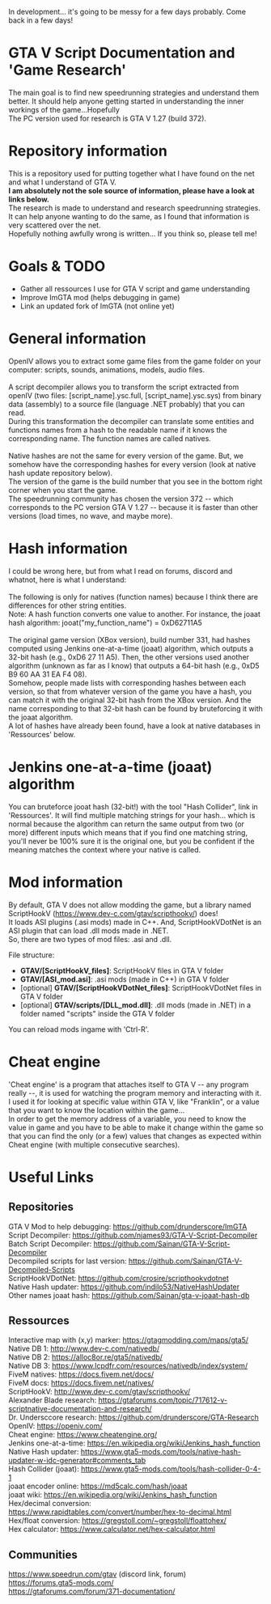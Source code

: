 In development... it's going to be messy for a few days probably. Come back in a few days!

# GTA V Script Documentation and 'Game Research'
The main goal is to find new speedrunning strategies and understand them better.
It should help anyone getting started in understanding the inner workings of the game...Hopefully<br />
The PC version used for research is GTA V 1.27 (build 372).

# Repository information
This is a repository used for putting together what I have found on the net and what I understand of GTA V.<br />**I am absolutely not the sole source of information, please have a look at links below.**<br />
The research is made to understand and research speedrunning strategies. It can help anyone wanting to do the same, as I found that information is very scattered over the net.<br />
Hopefully nothing awfully wrong is written... If you think so, please tell me!

# Goals & TODO
* Gather all ressources I use for GTA V script and game understanding
* Improve ImGTA mod (helps debugging in game)
* Link an updated fork of ImGTA (not online yet)

# General information
OpenIV allows you to extract some game files from the game folder on your computer: scripts, sounds, animations, models, audio files.<br /><br />
A script decompiler allows you to transform the script extracted from openIV (two files: [script_name].ysc.full, [script_name].ysc.sys) from binary data (assembly) to a source file (language .NET probably) that you can read.<br />
During this transformation the decompiler can translate some entities and functions names from a hash to the readable name if it knows the corresponding name. The function names are called natives.<br /><br />
Native hashes are not the same for every version of the game. But, we somehow have the corresponding hashes for every version (look at native hash update repository below).<br />
The version of the game is the build number that you see in the bottom right corner when you start the game.<br />
The speedrunning community has chosen the version 372 -- which corresponds to the PC version GTA V 1.27 -- because it is faster than other versions (load times, no wave, and maybe more).<br />

# Hash information
I could be wrong here, but from what I read on forums, discord and whatnot, here is what I understand:<br /><br />
The following is only for natives (function names) because I think there are differences for other string entities.<br />
Note: A hash function converts one value to another. For instance, the joaat hash algorithm: jooat("my_function_name") = 0xD62711A5<br /><br />
The original game version (XBox version), build number 331, had hashes computed using Jenkins one-at-a-time (joaat) algorithm, which outputs a 32-bit hash (e.g., 0xD6 27 11 A5). Then, the other versions used another algorithm (unknown as far as I know) that outputs a 64-bit hash (e.g., 0xD5 B9 60 AA 31 EA F4 08).<br />
Somehow, people made lists with corresponding hashes between each version, so that from whatever version of the game you have a hash, you can match it with the original 32-bit hash from the XBox version. And the name corresponding to that 32-bit hash can be found by bruteforcing it with the joaat algorithm.<br />
A lot of hashes have already been found, have a look at native databases in 'Ressources' below.

# Jenkins one-at-a-time (joaat) algorithm
You can bruteforce jooat hash (32-bit!) with the tool "Hash Collider", link in 'Ressources'.
It will find multiple matching strings for your hash... which is normal because the algorithm can return the same output from two (or more) different inputs which means that if you find one matching string, you'll never be 100% sure it is the original one, but you be confident if the meaning matches the context where your native is called. 

# Mod information
By default, GTA V does not allow modding the game, but a library named ScriptHookV (https://www.dev-c.com/gtav/scripthookv/) does!<br />
It loads ASI plugins (.asi mods) made in C++. And, ScriptHookVDotNet is an ASI plugin that can load .dll mods made in .NET.<br />
So, there are two types of mod files: .asi and .dll.<br />

File structure:
* **GTAV/[ScriptHookV_files]**: ScriptHookV files in GTA V folder
* **GTAV/[ASI_mod.asi]**: .asi mods (made in C++) in GTA V folder
* [optional] **GTAV/[ScriptHookVDotNet_files]**: ScriptHookVDotNet files in GTA V folder
* [optional] **GTAV/scripts/[DLL_mod.dll]**: .dll mods (made in .NET) in a folder named "scripts" inside the GTA V folder

You can reload mods ingame with 'Ctrl-R'.<br />

# Cheat engine
'Cheat engine' is a program that attaches itself to GTA V -- any program really --, it is used for watching the program memory and interacting with it.<br />
I used it for looking at specific value within GTA V, like "Franklin", or a value that you want to know the location within the game...<br />
In order to get the memory address of a variable, you need to know the value in game and you have to be able to make it change within the game so that you can find the only (or a few) values that changes as expected within Cheat engine (with multiple consecutive searches).

# Useful Links
## Repositories
GTA V Mod to help debugging: https://github.com/drunderscore/ImGTA<br />
Script Decompiler: https://github.com/njames93/GTA-V-Script-Decompiler<br />
Batch Script Decompiler: https://github.com/Sainan/GTA-V-Script-Decompiler<br />
Decompiled scripts for last version: https://github.com/Sainan/GTA-V-Decompiled-Scripts<br />
ScriptHookVDotNet: https://github.com/crosire/scripthookvdotnet<br />
Native Hash updater: https://github.com/indilo53/NativeHashUpdater<br />
Other names joaat hash: https://github.com/Sainan/gta-v-joaat-hash-db<br />

## Ressources
Interactive map with (x,y) marker: https://gtagmodding.com/maps/gta5/<br />
Native DB 1: http://www.dev-c.com/nativedb/<br />
Native DB 2: https://alloc8or.re/gta5/nativedb/<br />
Native DB 3: https://www.lcpdfr.com/resources/nativedb/index/system/<br />
FiveM natives: https://docs.fivem.net/docs/<br />
FiveM docs: https://docs.fivem.net/natives/<br />
ScriptHookV: http://www.dev-c.com/gtav/scripthookv/<br />
Alexander Blade research: https://gtaforums.com/topic/717612-v-scriptnative-documentation-and-research/<br />
Dr. Undersccore research: https://github.com/drunderscore/GTA-Research<br />
OpenIV: https://openiv.com/<br />
Cheat engine: https://www.cheatengine.org/<br />
Jenkins one-at-a-time: https://en.wikipedia.org/wiki/Jenkins_hash_function<br />
Native Hash updater: https://www.gta5-mods.com/tools/native-hash-updater-w-idc-generator#comments_tab<br />
Hash Collider (joaat): https://www.gta5-mods.com/tools/hash-collider-0-4-1<br />
joaat encoder online: https://md5calc.com/hash/joaat<br />
joaat wiki: https://en.wikipedia.org/wiki/Jenkins_hash_function<br />
Hex/decimal conversion: https://www.rapidtables.com/convert/number/hex-to-decimal.html<br />
Hex/float conversion: https://gregstoll.com/~gregstoll/floattohex/<br />
Hex calculator: https://www.calculator.net/hex-calculator.html<br />

## Communities
https://www.speedrun.com/gtav (discord link, forum)<br />
https://forums.gta5-mods.com/<br />
https://gtaforums.com/forum/371-documentation/<br />
